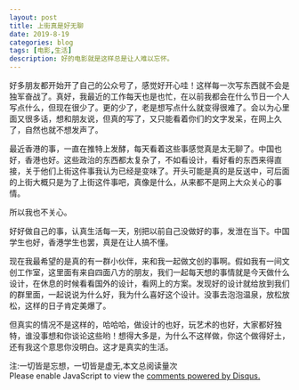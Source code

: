 ```yaml
---
layout: post
title: 上街真是好无聊
date: 2019-8-19
categories: blog
tags: [电影,生活]
description: 好的电影就是这样总是让人难以忘怀。
---
```


好多朋友都开始开了自己的公众号了，感觉好开心哇！这样每一次写东西就不会是独军奋战了。真好，我最近的工作每天也是也忙，在以前我都会在什么节日一个人写点什么，但现在很少了。更的少了，老是想写点什么就变得很难了。会以为心里面又很多话，想和朋友说，但真的写了，又只能看着你们的文字发呆，在网上久了，自然也就不想发声了。

最近香港的事，一直在推特上发酵，每天看着这些事感觉真是太无聊了。中国也好，香港也好。这些政治的东西都太复杂了，不如看设计，看好看的东西来得直接，关于他们上街这件事我认为已经是变味了。开头可能是真的是反送中，可后面的上街大概只是为了上街这件事吧，真像是什么，从来都不是网上大众关心的事情。

所以我也不关心。

好好做自己的事，认真生活每一天，别把以前自己没做好的事，发泄在当下。中国学生也好，香港学生也罢，真是在让人搞不懂。

现在我最希望的是真的有一群小伙伴，来和我一起做文创的事啊。假如我有一间文创工作室，这里面有来自四面八方的朋友，我们一起每天想的事情就是今天做什么设计，在休息的时候看看国外的设计，看网上的方案。发现好的设计就给放到我们的群里面，一起说说为什么好，我为什么喜好这个设计。没事去泡泡温泉，放松放松，这样的日子肯定美爆了。

但真实的情况不是这样的，哈哈哈，做设计的也好，玩艺术的也好，大家都好独特，谁没事想和你谈论这些哟！想得大多是，为什么不这样做，你这个做得好土，还有我这个意思你没明白。这才是真实的生活。

<span id="busuanzi_container_page_pv">
  注:一切皆是忘想，一切皆是虚无,本文总阅读量<span id="busuanzi_value_page_pv"></span>次
</span>


<script id="dsq-count-scr" src="//huiweishijie.disqus.com/count.js" async></script>

<div id="disqus_thread"></div>
<script>

/**
*  RECOMMENDED CONFIGURATION VARIABLES: EDIT AND UNCOMMENT THE SECTION BELOW TO INSERT DYNAMIC VALUES FROM YOUR PLATFORM OR CMS.
*  LEARN WHY DEFINING THESE VARIABLES IS IMPORTANT: https://disqus.com/admin/universalcode/#configuration-variables*/
/*
var disqus_config = function () {
this.page.url = PAGE_URL;  // Replace PAGE_URL with your page's canonical URL variable
this.page.identifier = PAGE_IDENTIFIER; // Replace PAGE_IDENTIFIER with your page's unique identifier variable
};
*/
(function() { // DON'T EDIT BELOW THIS LINE
var d = document, s = d.createElement('script');
s.src = 'https://huiweishijie.disqus.com/embed.js';
s.setAttribute('data-timestamp', +new Date());
(d.head || d.body).appendChild(s);
})();
</script>
<noscript>Please enable JavaScript to view the <a href="https://disqus.com/?ref_noscript">comments powered by Disqus.</a></noscript>


